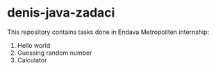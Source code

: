 # denis-java-zadaci

This repository contains tasks done in Endava Metropoliten internship:

1. Hello world
2. Guessing random number
3. Calculator
